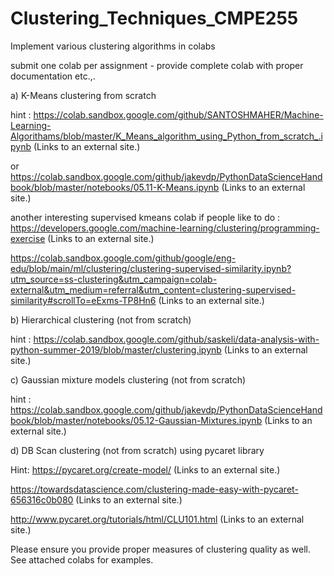 # Clustering_Techniques_CMPE255

Implement various clustering algorithms in colabs

 

submit one colab per assignment - provide complete colab with proper documentation etc.,. 

 

a) K-Means clustering from scratch

hint : https://colab.sandbox.google.com/github/SANTOSHMAHER/Machine-Learning-Algorithams/blob/master/K_Means_algorithm_using_Python_from_scratch_.ipynb (Links to an external site.)

or https://colab.sandbox.google.com/github/jakevdp/PythonDataScienceHandbook/blob/master/notebooks/05.11-K-Means.ipynb (Links to an external site.)

another interesting supervised kmeans colab if people like to do : https://developers.google.com/machine-learning/clustering/programming-exercise (Links to an external site.)

https://colab.sandbox.google.com/github/google/eng-edu/blob/main/ml/clustering/clustering-supervised-similarity.ipynb?utm_source=ss-clustering&utm_campaign=colab-external&utm_medium=referral&utm_content=clustering-supervised-similarity#scrollTo=eExms-TP8Hn6 (Links to an external site.)

 

b) Hierarchical clustering (not from scratch)

hint : https://colab.sandbox.google.com/github/saskeli/data-analysis-with-python-summer-2019/blob/master/clustering.ipynb (Links to an external site.)

c) Gaussian mixture models clustering (not from scratch)

 

hint : https://colab.sandbox.google.com/github/jakevdp/PythonDataScienceHandbook/blob/master/notebooks/05.12-Gaussian-Mixtures.ipynb (Links to an external site.)

 

d) DB Scan clustering (not from scratch) using pycaret library 

Hint: https://pycaret.org/create-model/ (Links to an external site.) 

https://towardsdatascience.com/clustering-made-easy-with-pycaret-656316c0b080 (Links to an external site.)

http://www.pycaret.org/tutorials/html/CLU101.html (Links to an external site.)

 

 

Please ensure you provide proper measures of clustering quality as well. See attached colabs for examples.
